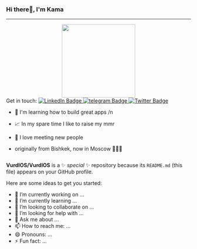 ### Hi there👋, I'm Kama
---

<div id="header" align="center">
  <img src="https://media.giphy.com/media/zOvBKUUEERdNm/giphy.gif" width="200"/>
</div>

<div id="badges">
  Get in touch:
  <a href="https://www.linkedin.com/in/kamalios">
    <img src="https://img.shields.io/badge/LinkedIn-blue?style=for-the-badge&logo=linkedin&logoColor=white" alt="LinkedIn Badge"/>
  </a>
  <a href="t.me/@jun_dev_ios">
    <img src="https://img.shields.io/badge/telegram-black?style=for-the-badge&logo=telegram&logoColor=white" alt="telegram Badge"/>
  </a>
  <a href="your-twitter-URL">
    <img src="https://img.shields.io/badge/Twitter-blue?style=for-the-badge&logo=twitter&logoColor=white" alt="Twitter Badge"/>
  </a>
</div>


  - 👾 I'm learning how to build great apps /n
  - 📈 In my spare time I like to raise my mmr
  - 🐼 I love meeting new people








  - originally from Bishkek, now in Moscow 🤷🏻‍♂️







<div id="viewsCounter" align="left"> 
  <img src="https://komarev.com/ghpvc/?username=VurdIOS&style=flat-square&color=blue" alt=""/>
</div> 


 
  


**VurdIOS/VurdIOS** is a ✨ _special_ ✨ repository because its `README.md` (this file) appears on your GitHub profile.

Here are some ideas to get you started:

- 🔭 I’m currently working on ...
- 🌱 I’m currently learning ...
- 👯 I’m looking to collaborate on ...
- 🤔 I’m looking for help with ...
- 💬 Ask me about ...
- 📫 How to reach me: ...
- 😄 Pronouns: ...
- ⚡ Fun fact: ...

